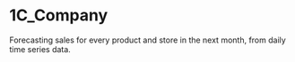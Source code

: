 # 1C_Company
Forecasting sales for every product and store in the next month, from daily time series data.
